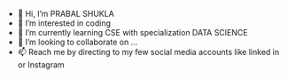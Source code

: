 - 👋 Hi, I’m PRABAL SHUKLA 
- 👀 I’m interested in coding
- 🌱 I’m currently learning CSE with specialization DATA SCIENCE 
- 💞️ I’m looking to collaborate on ...
- 📫 Reach me by directing to my few social media accounts like linked in or Instagram 

<!---
ShuklaPrabal/ShuklaPrabal is a ✨ special ✨ repository because its `README.md` (this file) appears on your GitHub profile.
You can click the Preview link to take a look at your changes.
--->
